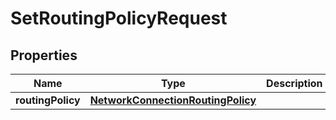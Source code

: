 

# SetRoutingPolicyRequest


## Properties

| Name | Type | Description | Notes |
|------------ | ------------- | ------------- | -------------|
|**routingPolicy** | [**NetworkConnectionRoutingPolicy**](NetworkConnectionRoutingPolicy.md) |  |  |



